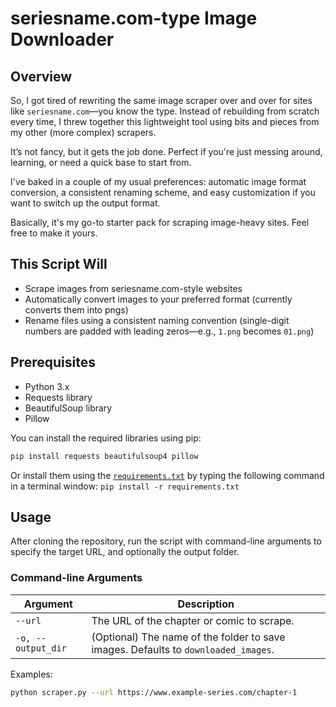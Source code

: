 # seriesname.com-type Image Downloader

## Overview

So, I got tired of rewriting the same image scraper over and over for sites like `seriesname.com`—you know the type. Instead of rebuilding from scratch every time, I threw together this lightweight tool using bits and pieces from my other (more complex) scrapers.

It’s not fancy, but it gets the job done. Perfect if you're just messing around, learning, or need a quick base to start from.

I've baked in a couple of my usual preferences: automatic image format conversion, a consistent renaming scheme, and easy customization if you want to switch up the output format.

Basically, it's my go-to starter pack for scraping image-heavy sites. Feel free to make it yours.

## This Script Will

- Scrape images from seriesname.com-style websites
- Automatically convert images to your preferred format (currently converts them into pngs)
- Rename files using a consistent naming convention (single-digit numbers are padded with leading zeros—e.g., `1.png` becomes `01.png`)

## Prerequisites

- Python 3.x
- Requests library
- BeautifulSoup library
- Pillow

You can install the required libraries using pip:

```bash
pip install requests beautifulsoup4 pillow
```

Or install them using the [`requirements.txt`](requirements.txt) by typing the following command in a terminal window: `pip install -r requirements.txt`

## Usage

After cloning the repository, run the script with command-line arguments to specify the target URL, and optionally the output folder.

### Command-line Arguments

| Argument           | Description                                                                        |
| ------------------ | ---------------------------------------------------------------------------------- |
| `--url`            | The URL of the chapter or comic to scrape.                                         |
| `-o, --output_dir` | (Optional) The name of the folder to save images. Defaults to `downloaded_images`. |

Examples:

```bash
python scraper.py --url https://www.example-series.com/chapter-1
```
